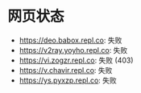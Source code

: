 # 网页状态
- https://deo.babox.repl.co: 失败
- https://v2ray.yoyho.repl.co: 失败
- https://vi.zogzr.repl.co: 失败 (403)
- https://v.chavir.repl.co: 失败
- https://ys.pyxzp.repl.co: 失败
